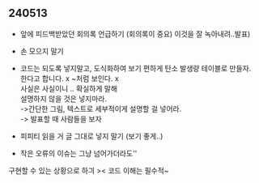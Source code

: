 ## 240513
- 앞에 피드백받았던 회의록 언급하기 (회의록이 중요)
이것을 잘 녹아내려..발표)
- 손 모으지 말기
- 코드는 되도록 넣지말고, 도식화하여 보기 편하게
  탄소 발생량 테이블로 만들자.  
  한다고 합니다. x ~처럼 보인다. x   
  사실은 사실이니 .. 확실하게 말해  
  설명하지 않을 것은 넣지마라.  
->간단한 그림, 텍스트로 세부적이게 설명할 걸 넣어라.  
-> 발표할 때 사람들을 보자


- 피피티 읽을 거 글 그대로 넣지 말기
(보기 좋게..)

- 작은 오류의 이슈는 그냥 넘어가더라도''

구현할 수 있는 상황으로 하긔 ><
코드 이해는 필수적~

